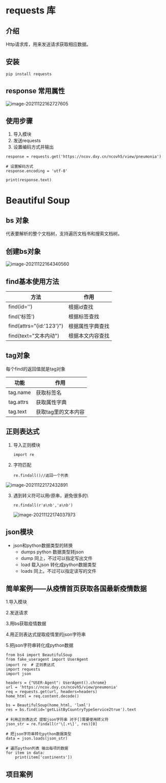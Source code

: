 # requests 库

## 介绍

Http请求库，用来发送请求获取相应数据。



## 安装

```
pip install requests
```



## response 常用属性

![image-20211122162727605](C:\Users\37802\AppData\Roaming\Typora\typora-user-images\image-20211122162727605.png)

## 使用步骤

1. 导入模块
2. 发送requests
3. 设置编码方式并输出

```
response = requests.get('https://ncov.dxy.cn/ncovh5/view/pneumonia')

# 设置解码方式
response.encoding = 'utf-8'

print(response.text)

```



# Beautiful Soup

## bs 对象

代表要解析的整个文档树，支持遍历文档书和搜索文档树。

## 创建bs对象

![image-20211122164340560](C:\Users\37802\AppData\Roaming\Typora\typora-user-images\image-20211122164340560.png)



## find基本使用方法

| 方法                     | 作用             |
| ------------------------ | ---------------- |
| find(id='')              | 根据id查找       |
| find(‘标签’)             | 根据标签查找     |
| find(attrs="{id:'123'}") | 根据属性字典查找 |
| find(text="文本内动")    | 根据本文内容查找 |



## tag对象

每个find的返回值就是tag对象

| 功能      | 作用                |
| --------- | ------------------- |
| tag.name  | 获取标签名          |
| tag.attrs | 获取属性字典        |
| tag.text  | 获取tag里的文本内容 |



## 正则表达式

1. 导入正则模块

   ```
   import re
   ```

   

2. 字符匹配

   ```
   re.findall()//返回一个列表
   ```

   

![image-20211122172432891](C:\Users\37802\AppData\Roaming\Typora\typora-user-images\image-20211122172432891.png)

3. 遇到转义符可以用r原串，避免很多的\

   ```
   re.findall(r'a\nb','a\nb')
   ```

   ![image-20211122174037973](C:\Users\37802\AppData\Roaming\Typora\typora-user-images\image-20211122174037973.png)




## json模块

* json和python数据类型的转换
  * dumps python 数据类型转json
  * dump 同上，不过可以指定写出文件
  * load 载入json 转化成python数据类型
  * loads 同上。不过可以指定读写的文件



## 简单案例——从疫情首页获取各国最新疫情数据

1.导入模块

2.发送请求

3.用bs获取疫情数据

4.用正则表达式提取疫情里的json字符串

5.把json字符串转化成python数据

```
from bs4 import BeautifulSoup
from fake_useragent import UserAgent
import re  # 正则表达式
import requests
import json

headers = {"USER-Agent": UserAgent().chrome}
url = 'https://ncov.dxy.cn/ncovh5/view/pneumonia'
req = requests.get(url, headers=headers)
home_html = req.content.decode()

bs = BeautifulSoup(home_html, 'lxml')
res = bs.find(id='getListByCountryTypeService2true').text

# 利用正则表达式 提取json字符串 对于[]需要使用转义符
json_str = re.findall(r'\[.+\]', res)[0]

# 把json字符串转化python数据类型
data = json.loads(json_str)

# 遍历python列表 输出每项的数据
for item in data:
    print(item['continents'])

```





## 项目案例

